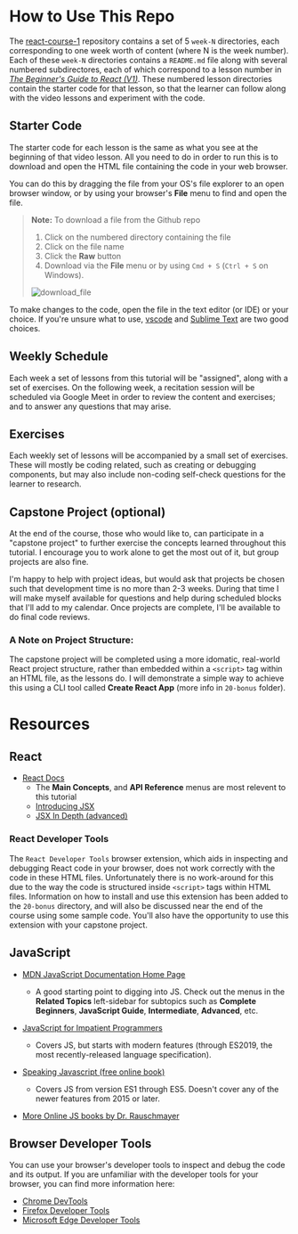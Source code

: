 # How to Use This Repo
The [react-course-1](https://github.com/programmist/react-course-1.git) repository contains a set of 5 `week-N` directories, each corresponding to one week worth of content (where N is the week number). Each of these `week-N` directories contains a `README.md` file along with several numbered subdirectores, each of which correspond to a lesson number in [*The Beginner's Guide to React (V1)*](https://egghead.io/playlists/the-beginner-s-guide-to-react-2017-99bf). These numbered lesson directories contain the starter code for that lesson, so that the learner can follow along with the video lessons and experiment with the code.

## Starter Code
The starter code for each lesson is the same as what you see at the beginning of that video lesson. All you need to do in order to run this is to download and open the HTML file containing the code in your web browser.

You can do this by dragging the file from your OS's file explorer to an open browser window, or by using your browser's **File** menu to find and open the file.

> **Note:** To download a file from the Github repo
> 1. Click on the numbered directory containing the file
> 1. Click on the file name
> 1. Click the **Raw** button
> 1. Download via the **File** menu or by using `Cmd + S` (`Ctrl + S` on Windows).
>
> ![download_file](https://user-images.githubusercontent.com/527082/76897610-106ec500-6862-11ea-91c3-812bb4baa2b9.gif)

To make changes to the code, open the file in the text editor (or IDE) or your choice. If you're unsure what to use, [vscode](https://code.visualstudio.com/) and [Sublime Text](https://www.sublimetext.com/3) are two good choices.

## Weekly Schedule
Each week a set of lessons from this tutorial will be "assigned", along with a set of exercises. On the following week, a recitation session will be scheduled via Google Meet in order to review the content and exercises; and to answer any questions that may arise.

## Exercises
Each weekly set of lessons will be accompanied by a small set of exercises. These will mostly be coding related, such as creating or debugging components, but may also include non-coding self-check questions for the learner to research.

## Capstone Project (optional)
At the end of the course, those who would like to, can participate in a "capstone project" to further exercise the concepts learned throughout this tutorial. I encourage you to work alone to get the most out of it, but group projects are also fine.

I'm happy to help with project ideas, but would ask that projects be chosen such that development time is no more than 2-3 weeks. During that time I will make myself available for questions and help during scheduled blocks that I'll add to my calendar. Once projects are complete, I'll be available to do final code reviews.

### A Note on Project Structure:
The capstone project will be completed using a more idomatic, real-world React project structure, rather than embedded within a `<script>` tag within an HTML file, as the lessons do. I will demonstrate a simple way to achieve this using a CLI tool called **Create React App** (more info in `20-bonus` folder).

# Resources

## React
- [React Docs](https://reactjs.org/docs/hello-world.html)
  - The **Main Concepts**, and **API Reference** menus are most relevent to this tutorial
  - [Introducing JSX](https://reactjs.org/docs/introducing-jsx.html)
  - [JSX In Depth (advanced)](https://reactjs.org/docs/jsx-in-depth.html)

### React Developer Tools
The `React Developer Tools` browser extension, which aids in inspecting and debugging React code in your browser, does not work correctly with the code in these HTML files. Unfortunately there is no work-around for this due to the way the code is structured inside `<script>` tags within HTML files. Information on how to install and use this extension has been added to the `20-bonus` directory, and will also be discussed near the end of the course using some sample code. You'll also have the opportunity to use this extension with your capstone project.

## JavaScript
- [MDN JavaScript Documentation Home Page](https://developer.mozilla.org/en-US/docs/Web/JavaScript)
  - A good starting point to digging into JS. Check out the menus in the **Related Topics** left-sidebar for subtopics such as **Complete Beginners**, **JavaScript Guide**, **Intermediate**, **Advanced**, etc.

- [JavaScript for Impatient Programmers](https://exploringjs.com/impatient-js/index.html)
  - Covers JS, but starts with modern features (through ES2019, the most recently-released language specification).
- [Speaking Javascript (free online book)](http://speakingjs.com/es5/index.html)
  - Covers JS from version ES1 through ES5. Doesn't cover any of the newer features from 2015 or later.
- [More Online JS books by Dr. Rauschmayer](https://exploringjs.com/)


## Browser Developer Tools
You can use your browser's developer tools to inspect and debug the code and its output. If you are unfamiliar with the developer tools for your browser, you can find more information here:
- [Chrome DevTools](https://developers.google.com/web/tools/chrome-devtools)
- [Firefox Developer Tools](https://developer.mozilla.org/en-US/docs/Tools)
- [Microsoft Edge Developer Tools](https://docs.microsoft.com/en-us/microsoft-edge/devtools-guide)
